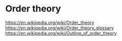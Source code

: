 # Order theory

https://en.wikipedia.org/wiki/Order_theory
https://en.wikipedia.org/wiki/Order_theory_glossary
https://en.wikipedia.org/wiki/Outline_of_order_theory

